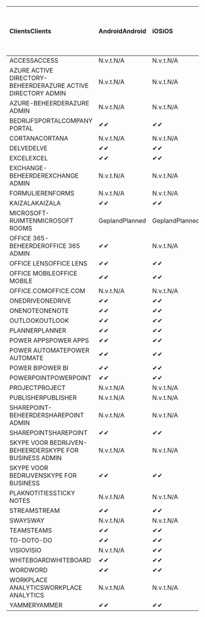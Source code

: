 <!-- This file is generated automatically. Changes made to this file will be overwritten.-->
|<span data-ttu-id="9f417-101">Clients</span><span class="sxs-lookup"><span data-stu-id="9f417-101">Clients</span></span>|<span data-ttu-id="9f417-102">Android</span><span class="sxs-lookup"><span data-stu-id="9f417-102">Android</span></span>|<span data-ttu-id="9f417-103">iOS</span><span class="sxs-lookup"><span data-stu-id="9f417-103">iOS</span></span>|<span data-ttu-id="9f417-104">Mac</span><span class="sxs-lookup"><span data-stu-id="9f417-104">Mac</span></span>|<span data-ttu-id="9f417-105">Windows 10</span><span class="sxs-lookup"><span data-stu-id="9f417-105">Windows 10</span></span><br><span data-ttu-id="9f417-106">Bureaublad</span><span class="sxs-lookup"><span data-stu-id="9f417-106">Desktop</span></span>|<span data-ttu-id="9f417-107">Windows 10</span><span class="sxs-lookup"><span data-stu-id="9f417-107">Windows 10</span></span><br><span data-ttu-id="9f417-108">Moderne apps</span><span class="sxs-lookup"><span data-stu-id="9f417-108">Modern Apps</span></span>|
|:-|:-|:-|:-|:-|:-|
|<span data-ttu-id="9f417-109">ACCESS</span><span class="sxs-lookup"><span data-stu-id="9f417-109">ACCESS</span></span>|<span data-ttu-id="9f417-110">N.v.t.</span><span class="sxs-lookup"><span data-stu-id="9f417-110">N/A</span></span>|<span data-ttu-id="9f417-111">N.v.t.</span><span class="sxs-lookup"><span data-stu-id="9f417-111">N/A</span></span>|<span data-ttu-id="9f417-112">N.v.t.</span><span class="sxs-lookup"><span data-stu-id="9f417-112">N/A</span></span>|<span data-ttu-id="9f417-113">✔</span><span class="sxs-lookup"><span data-stu-id="9f417-113">✔</span></span>|<span data-ttu-id="9f417-114">N.v.t.</span><span class="sxs-lookup"><span data-stu-id="9f417-114">N/A</span></span>|
|<span data-ttu-id="9f417-115">AZURE ACTIVE DIRECTORY-BEHEERDER</span><span class="sxs-lookup"><span data-stu-id="9f417-115">AZURE ACTIVE DIRECTORY ADMIN</span></span>|<span data-ttu-id="9f417-116">N.v.t.</span><span class="sxs-lookup"><span data-stu-id="9f417-116">N/A</span></span>|<span data-ttu-id="9f417-117">N.v.t.</span><span class="sxs-lookup"><span data-stu-id="9f417-117">N/A</span></span>|<span data-ttu-id="9f417-118">N.v.t.</span><span class="sxs-lookup"><span data-stu-id="9f417-118">N/A</span></span>|<span data-ttu-id="9f417-119">✔</span><span class="sxs-lookup"><span data-stu-id="9f417-119">✔</span></span>|<span data-ttu-id="9f417-120">N.v.t.</span><span class="sxs-lookup"><span data-stu-id="9f417-120">N/A</span></span>|
|<span data-ttu-id="9f417-121">AZURE-BEHEERDER</span><span class="sxs-lookup"><span data-stu-id="9f417-121">AZURE ADMIN</span></span>|<span data-ttu-id="9f417-122">N.v.t.</span><span class="sxs-lookup"><span data-stu-id="9f417-122">N/A</span></span>|<span data-ttu-id="9f417-123">N.v.t.</span><span class="sxs-lookup"><span data-stu-id="9f417-123">N/A</span></span>|<span data-ttu-id="9f417-124">N.v.t.</span><span class="sxs-lookup"><span data-stu-id="9f417-124">N/A</span></span>|<span data-ttu-id="9f417-125">N.v.t.</span><span class="sxs-lookup"><span data-stu-id="9f417-125">N/A</span></span>|<span data-ttu-id="9f417-126">N.v.t.</span><span class="sxs-lookup"><span data-stu-id="9f417-126">N/A</span></span>|
|<span data-ttu-id="9f417-127">BEDRIJFSPORTAL</span><span class="sxs-lookup"><span data-stu-id="9f417-127">COMPANY PORTAL</span></span>|<span data-ttu-id="9f417-128">✔</span><span class="sxs-lookup"><span data-stu-id="9f417-128">✔</span></span>|<span data-ttu-id="9f417-129">✔</span><span class="sxs-lookup"><span data-stu-id="9f417-129">✔</span></span>|<span data-ttu-id="9f417-130">✔</span><span class="sxs-lookup"><span data-stu-id="9f417-130">✔</span></span>|<span data-ttu-id="9f417-131">N.v.t.</span><span class="sxs-lookup"><span data-stu-id="9f417-131">N/A</span></span>|<span data-ttu-id="9f417-132">✔</span><span class="sxs-lookup"><span data-stu-id="9f417-132">✔</span></span>|
|<span data-ttu-id="9f417-133">CORTANA</span><span class="sxs-lookup"><span data-stu-id="9f417-133">CORTANA</span></span>|<span data-ttu-id="9f417-134">N.v.t.</span><span class="sxs-lookup"><span data-stu-id="9f417-134">N/A</span></span>|<span data-ttu-id="9f417-135">N.v.t.</span><span class="sxs-lookup"><span data-stu-id="9f417-135">N/A</span></span>|<span data-ttu-id="9f417-136">N.v.t.</span><span class="sxs-lookup"><span data-stu-id="9f417-136">N/A</span></span>|<span data-ttu-id="9f417-137">N.v.t.</span><span class="sxs-lookup"><span data-stu-id="9f417-137">N/A</span></span>|<span data-ttu-id="9f417-138">✔</span><span class="sxs-lookup"><span data-stu-id="9f417-138">✔</span></span>|
|<span data-ttu-id="9f417-139">DELVE</span><span class="sxs-lookup"><span data-stu-id="9f417-139">DELVE</span></span>|<span data-ttu-id="9f417-140">✔</span><span class="sxs-lookup"><span data-stu-id="9f417-140">✔</span></span>|<span data-ttu-id="9f417-141">✔</span><span class="sxs-lookup"><span data-stu-id="9f417-141">✔</span></span>|<span data-ttu-id="9f417-142">N.v.t.</span><span class="sxs-lookup"><span data-stu-id="9f417-142">N/A</span></span>|<span data-ttu-id="9f417-143">N.v.t.</span><span class="sxs-lookup"><span data-stu-id="9f417-143">N/A</span></span>|<span data-ttu-id="9f417-144">N.v.t.</span><span class="sxs-lookup"><span data-stu-id="9f417-144">N/A</span></span>|
|<span data-ttu-id="9f417-145">EXCEL</span><span class="sxs-lookup"><span data-stu-id="9f417-145">EXCEL</span></span>|<span data-ttu-id="9f417-146">✔</span><span class="sxs-lookup"><span data-stu-id="9f417-146">✔</span></span>|<span data-ttu-id="9f417-147">✔</span><span class="sxs-lookup"><span data-stu-id="9f417-147">✔</span></span>|<span data-ttu-id="9f417-148">✔</span><span class="sxs-lookup"><span data-stu-id="9f417-148">✔</span></span>|<span data-ttu-id="9f417-149">✔</span><span class="sxs-lookup"><span data-stu-id="9f417-149">✔</span></span>|<span data-ttu-id="9f417-150">✔</span><span class="sxs-lookup"><span data-stu-id="9f417-150">✔</span></span>|
|<span data-ttu-id="9f417-151">EXCHANGE-BEHEERDER</span><span class="sxs-lookup"><span data-stu-id="9f417-151">EXCHANGE ADMIN</span></span>|<span data-ttu-id="9f417-152">N.v.t.</span><span class="sxs-lookup"><span data-stu-id="9f417-152">N/A</span></span>|<span data-ttu-id="9f417-153">N.v.t.</span><span class="sxs-lookup"><span data-stu-id="9f417-153">N/A</span></span>|<span data-ttu-id="9f417-154">N.v.t.</span><span class="sxs-lookup"><span data-stu-id="9f417-154">N/A</span></span>|<span data-ttu-id="9f417-155">✔</span><span class="sxs-lookup"><span data-stu-id="9f417-155">✔</span></span>|<span data-ttu-id="9f417-156">N.v.t.</span><span class="sxs-lookup"><span data-stu-id="9f417-156">N/A</span></span>|
|<span data-ttu-id="9f417-157">FORMULIEREN</span><span class="sxs-lookup"><span data-stu-id="9f417-157">FORMS</span></span>|<span data-ttu-id="9f417-158">N.v.t.</span><span class="sxs-lookup"><span data-stu-id="9f417-158">N/A</span></span>|<span data-ttu-id="9f417-159">N.v.t.</span><span class="sxs-lookup"><span data-stu-id="9f417-159">N/A</span></span>|<span data-ttu-id="9f417-160">N.v.t.</span><span class="sxs-lookup"><span data-stu-id="9f417-160">N/A</span></span>|<span data-ttu-id="9f417-161">N.v.t.</span><span class="sxs-lookup"><span data-stu-id="9f417-161">N/A</span></span>|<span data-ttu-id="9f417-162">N.v.t.</span><span class="sxs-lookup"><span data-stu-id="9f417-162">N/A</span></span>|
|<span data-ttu-id="9f417-163">KAIZALA</span><span class="sxs-lookup"><span data-stu-id="9f417-163">KAIZALA</span></span>|<span data-ttu-id="9f417-164">✔</span><span class="sxs-lookup"><span data-stu-id="9f417-164">✔</span></span>|<span data-ttu-id="9f417-165">✔</span><span class="sxs-lookup"><span data-stu-id="9f417-165">✔</span></span>|<span data-ttu-id="9f417-166">N.v.t.</span><span class="sxs-lookup"><span data-stu-id="9f417-166">N/A</span></span>|<span data-ttu-id="9f417-167">N.v.t.</span><span class="sxs-lookup"><span data-stu-id="9f417-167">N/A</span></span>|<span data-ttu-id="9f417-168">N.v.t.</span><span class="sxs-lookup"><span data-stu-id="9f417-168">N/A</span></span>|
|<span data-ttu-id="9f417-169">MICROSOFT-RUIMTEN</span><span class="sxs-lookup"><span data-stu-id="9f417-169">MICROSOFT ROOMS</span></span>|<span data-ttu-id="9f417-170">Gepland</span><span class="sxs-lookup"><span data-stu-id="9f417-170">Planned</span></span>|<span data-ttu-id="9f417-171">Gepland</span><span class="sxs-lookup"><span data-stu-id="9f417-171">Planned</span></span>|<span data-ttu-id="9f417-172">N.v.t.</span><span class="sxs-lookup"><span data-stu-id="9f417-172">N/A</span></span>|<span data-ttu-id="9f417-173">N.v.t.</span><span class="sxs-lookup"><span data-stu-id="9f417-173">N/A</span></span>|<span data-ttu-id="9f417-174">N.v.t.</span><span class="sxs-lookup"><span data-stu-id="9f417-174">N/A</span></span>|
|<span data-ttu-id="9f417-175">OFFICE 365-BEHEERDER</span><span class="sxs-lookup"><span data-stu-id="9f417-175">OFFICE 365 ADMIN</span></span>|<span data-ttu-id="9f417-176">✔</span><span class="sxs-lookup"><span data-stu-id="9f417-176">✔</span></span>|<span data-ttu-id="9f417-177">N.v.t.</span><span class="sxs-lookup"><span data-stu-id="9f417-177">N/A</span></span>|<span data-ttu-id="9f417-178">N.v.t.</span><span class="sxs-lookup"><span data-stu-id="9f417-178">N/A</span></span>|<span data-ttu-id="9f417-179">N.v.t.</span><span class="sxs-lookup"><span data-stu-id="9f417-179">N/A</span></span>|<span data-ttu-id="9f417-180">N.v.t.</span><span class="sxs-lookup"><span data-stu-id="9f417-180">N/A</span></span>|
|<span data-ttu-id="9f417-181">OFFICE LENS</span><span class="sxs-lookup"><span data-stu-id="9f417-181">OFFICE LENS</span></span>|<span data-ttu-id="9f417-182">✔</span><span class="sxs-lookup"><span data-stu-id="9f417-182">✔</span></span>|<span data-ttu-id="9f417-183">✔</span><span class="sxs-lookup"><span data-stu-id="9f417-183">✔</span></span>|<span data-ttu-id="9f417-184">N.v.t.</span><span class="sxs-lookup"><span data-stu-id="9f417-184">N/A</span></span>|<span data-ttu-id="9f417-185">N.v.t.</span><span class="sxs-lookup"><span data-stu-id="9f417-185">N/A</span></span>|<span data-ttu-id="9f417-186">✔</span><span class="sxs-lookup"><span data-stu-id="9f417-186">✔</span></span>|
|<span data-ttu-id="9f417-187">OFFICE MOBILE</span><span class="sxs-lookup"><span data-stu-id="9f417-187">OFFICE MOBILE</span></span>|<span data-ttu-id="9f417-188">✔</span><span class="sxs-lookup"><span data-stu-id="9f417-188">✔</span></span>|<span data-ttu-id="9f417-189">✔</span><span class="sxs-lookup"><span data-stu-id="9f417-189">✔</span></span>|<span data-ttu-id="9f417-190">N.v.t.</span><span class="sxs-lookup"><span data-stu-id="9f417-190">N/A</span></span>|<span data-ttu-id="9f417-191">N.v.t.</span><span class="sxs-lookup"><span data-stu-id="9f417-191">N/A</span></span>|<span data-ttu-id="9f417-192">N.v.t.</span><span class="sxs-lookup"><span data-stu-id="9f417-192">N/A</span></span>|
|<span data-ttu-id="9f417-193">OFFICE.COM</span><span class="sxs-lookup"><span data-stu-id="9f417-193">OFFICE.COM</span></span>|<span data-ttu-id="9f417-194">N.v.t.</span><span class="sxs-lookup"><span data-stu-id="9f417-194">N/A</span></span>|<span data-ttu-id="9f417-195">N.v.t.</span><span class="sxs-lookup"><span data-stu-id="9f417-195">N/A</span></span>|<span data-ttu-id="9f417-196">N.v.t.</span><span class="sxs-lookup"><span data-stu-id="9f417-196">N/A</span></span>|<span data-ttu-id="9f417-197">N.v.t.</span><span class="sxs-lookup"><span data-stu-id="9f417-197">N/A</span></span>|<span data-ttu-id="9f417-198">✔</span><span class="sxs-lookup"><span data-stu-id="9f417-198">✔</span></span>|
|<span data-ttu-id="9f417-199">ONEDRIVE</span><span class="sxs-lookup"><span data-stu-id="9f417-199">ONEDRIVE</span></span>|<span data-ttu-id="9f417-200">✔</span><span class="sxs-lookup"><span data-stu-id="9f417-200">✔</span></span>|<span data-ttu-id="9f417-201">✔</span><span class="sxs-lookup"><span data-stu-id="9f417-201">✔</span></span>|<span data-ttu-id="9f417-202">✔</span><span class="sxs-lookup"><span data-stu-id="9f417-202">✔</span></span>|<span data-ttu-id="9f417-203">✔</span><span class="sxs-lookup"><span data-stu-id="9f417-203">✔</span></span>|<span data-ttu-id="9f417-204">✔</span><span class="sxs-lookup"><span data-stu-id="9f417-204">✔</span></span>|
|<span data-ttu-id="9f417-205">ONENOTE</span><span class="sxs-lookup"><span data-stu-id="9f417-205">ONENOTE</span></span>|<span data-ttu-id="9f417-206">✔</span><span class="sxs-lookup"><span data-stu-id="9f417-206">✔</span></span>|<span data-ttu-id="9f417-207">✔</span><span class="sxs-lookup"><span data-stu-id="9f417-207">✔</span></span>|<span data-ttu-id="9f417-208">✔</span><span class="sxs-lookup"><span data-stu-id="9f417-208">✔</span></span>|<span data-ttu-id="9f417-209">✔</span><span class="sxs-lookup"><span data-stu-id="9f417-209">✔</span></span>|<span data-ttu-id="9f417-210">✔</span><span class="sxs-lookup"><span data-stu-id="9f417-210">✔</span></span>|
|<span data-ttu-id="9f417-211">OUTLOOK</span><span class="sxs-lookup"><span data-stu-id="9f417-211">OUTLOOK</span></span>|<span data-ttu-id="9f417-212">✔</span><span class="sxs-lookup"><span data-stu-id="9f417-212">✔</span></span>|<span data-ttu-id="9f417-213">✔</span><span class="sxs-lookup"><span data-stu-id="9f417-213">✔</span></span>|<span data-ttu-id="9f417-214">✔</span><span class="sxs-lookup"><span data-stu-id="9f417-214">✔</span></span>|<span data-ttu-id="9f417-215">✔</span><span class="sxs-lookup"><span data-stu-id="9f417-215">✔</span></span>|<span data-ttu-id="9f417-216">✔</span><span class="sxs-lookup"><span data-stu-id="9f417-216">✔</span></span>|
|<span data-ttu-id="9f417-217">PLANNER</span><span class="sxs-lookup"><span data-stu-id="9f417-217">PLANNER</span></span>|<span data-ttu-id="9f417-218">✔</span><span class="sxs-lookup"><span data-stu-id="9f417-218">✔</span></span>|<span data-ttu-id="9f417-219">✔</span><span class="sxs-lookup"><span data-stu-id="9f417-219">✔</span></span>|<span data-ttu-id="9f417-220">N.v.t.</span><span class="sxs-lookup"><span data-stu-id="9f417-220">N/A</span></span>|<span data-ttu-id="9f417-221">N.v.t.</span><span class="sxs-lookup"><span data-stu-id="9f417-221">N/A</span></span>|<span data-ttu-id="9f417-222">N.v.t.</span><span class="sxs-lookup"><span data-stu-id="9f417-222">N/A</span></span>|
|<span data-ttu-id="9f417-223">POWER APPS</span><span class="sxs-lookup"><span data-stu-id="9f417-223">POWER APPS</span></span>|<span data-ttu-id="9f417-224">✔</span><span class="sxs-lookup"><span data-stu-id="9f417-224">✔</span></span>|<span data-ttu-id="9f417-225">✔</span><span class="sxs-lookup"><span data-stu-id="9f417-225">✔</span></span>|<span data-ttu-id="9f417-226">N.v.t.</span><span class="sxs-lookup"><span data-stu-id="9f417-226">N/A</span></span>|<span data-ttu-id="9f417-227">N.v.t.</span><span class="sxs-lookup"><span data-stu-id="9f417-227">N/A</span></span>|<span data-ttu-id="9f417-228">✔</span><span class="sxs-lookup"><span data-stu-id="9f417-228">✔</span></span>|
|<span data-ttu-id="9f417-229">POWER AUTOMATE</span><span class="sxs-lookup"><span data-stu-id="9f417-229">POWER AUTOMATE</span></span>|<span data-ttu-id="9f417-230">✔</span><span class="sxs-lookup"><span data-stu-id="9f417-230">✔</span></span>|<span data-ttu-id="9f417-231">✔</span><span class="sxs-lookup"><span data-stu-id="9f417-231">✔</span></span>|<span data-ttu-id="9f417-232">N.v.t.</span><span class="sxs-lookup"><span data-stu-id="9f417-232">N/A</span></span>|<span data-ttu-id="9f417-233">N.v.t.</span><span class="sxs-lookup"><span data-stu-id="9f417-233">N/A</span></span>|<span data-ttu-id="9f417-234">N.v.t.</span><span class="sxs-lookup"><span data-stu-id="9f417-234">N/A</span></span>|
|<span data-ttu-id="9f417-235">POWER BI</span><span class="sxs-lookup"><span data-stu-id="9f417-235">POWER BI</span></span>|<span data-ttu-id="9f417-236">✔</span><span class="sxs-lookup"><span data-stu-id="9f417-236">✔</span></span>|<span data-ttu-id="9f417-237">✔</span><span class="sxs-lookup"><span data-stu-id="9f417-237">✔</span></span>|<span data-ttu-id="9f417-238">N.v.t.</span><span class="sxs-lookup"><span data-stu-id="9f417-238">N/A</span></span>|<span data-ttu-id="9f417-239">✔</span><span class="sxs-lookup"><span data-stu-id="9f417-239">✔</span></span>|<span data-ttu-id="9f417-240">✔</span><span class="sxs-lookup"><span data-stu-id="9f417-240">✔</span></span>|
|<span data-ttu-id="9f417-241">POWERPOINT</span><span class="sxs-lookup"><span data-stu-id="9f417-241">POWERPOINT</span></span>|<span data-ttu-id="9f417-242">✔</span><span class="sxs-lookup"><span data-stu-id="9f417-242">✔</span></span>|<span data-ttu-id="9f417-243">✔</span><span class="sxs-lookup"><span data-stu-id="9f417-243">✔</span></span>|<span data-ttu-id="9f417-244">✔</span><span class="sxs-lookup"><span data-stu-id="9f417-244">✔</span></span>|<span data-ttu-id="9f417-245">✔</span><span class="sxs-lookup"><span data-stu-id="9f417-245">✔</span></span>|<span data-ttu-id="9f417-246">✔</span><span class="sxs-lookup"><span data-stu-id="9f417-246">✔</span></span>|
|<span data-ttu-id="9f417-247">PROJECT</span><span class="sxs-lookup"><span data-stu-id="9f417-247">PROJECT</span></span>|<span data-ttu-id="9f417-248">N.v.t.</span><span class="sxs-lookup"><span data-stu-id="9f417-248">N/A</span></span>|<span data-ttu-id="9f417-249">N.v.t.</span><span class="sxs-lookup"><span data-stu-id="9f417-249">N/A</span></span>|<span data-ttu-id="9f417-250">N.v.t.</span><span class="sxs-lookup"><span data-stu-id="9f417-250">N/A</span></span>|<span data-ttu-id="9f417-251">✔</span><span class="sxs-lookup"><span data-stu-id="9f417-251">✔</span></span>|<span data-ttu-id="9f417-252">N.v.t.</span><span class="sxs-lookup"><span data-stu-id="9f417-252">N/A</span></span>|
|<span data-ttu-id="9f417-253">PUBLISHER</span><span class="sxs-lookup"><span data-stu-id="9f417-253">PUBLISHER</span></span>|<span data-ttu-id="9f417-254">N.v.t.</span><span class="sxs-lookup"><span data-stu-id="9f417-254">N/A</span></span>|<span data-ttu-id="9f417-255">N.v.t.</span><span class="sxs-lookup"><span data-stu-id="9f417-255">N/A</span></span>|<span data-ttu-id="9f417-256">N.v.t.</span><span class="sxs-lookup"><span data-stu-id="9f417-256">N/A</span></span>|<span data-ttu-id="9f417-257">✔</span><span class="sxs-lookup"><span data-stu-id="9f417-257">✔</span></span>|<span data-ttu-id="9f417-258">N.v.t.</span><span class="sxs-lookup"><span data-stu-id="9f417-258">N/A</span></span>|
|<span data-ttu-id="9f417-259">SHAREPOINT-BEHEERDER</span><span class="sxs-lookup"><span data-stu-id="9f417-259">SHAREPOINT ADMIN</span></span>|<span data-ttu-id="9f417-260">N.v.t.</span><span class="sxs-lookup"><span data-stu-id="9f417-260">N/A</span></span>|<span data-ttu-id="9f417-261">N.v.t.</span><span class="sxs-lookup"><span data-stu-id="9f417-261">N/A</span></span>|<span data-ttu-id="9f417-262">N.v.t.</span><span class="sxs-lookup"><span data-stu-id="9f417-262">N/A</span></span>|<span data-ttu-id="9f417-263">✔</span><span class="sxs-lookup"><span data-stu-id="9f417-263">✔</span></span>|<span data-ttu-id="9f417-264">N.v.t.</span><span class="sxs-lookup"><span data-stu-id="9f417-264">N/A</span></span>|
|<span data-ttu-id="9f417-265">SHAREPOINT</span><span class="sxs-lookup"><span data-stu-id="9f417-265">SHAREPOINT</span></span>|<span data-ttu-id="9f417-266">✔</span><span class="sxs-lookup"><span data-stu-id="9f417-266">✔</span></span>|<span data-ttu-id="9f417-267">✔</span><span class="sxs-lookup"><span data-stu-id="9f417-267">✔</span></span>|<span data-ttu-id="9f417-268">N.v.t.</span><span class="sxs-lookup"><span data-stu-id="9f417-268">N/A</span></span>|<span data-ttu-id="9f417-269">N.v.t.</span><span class="sxs-lookup"><span data-stu-id="9f417-269">N/A</span></span>|<span data-ttu-id="9f417-270">N.v.t.</span><span class="sxs-lookup"><span data-stu-id="9f417-270">N/A</span></span>|
|<span data-ttu-id="9f417-271">SKYPE VOOR BEDRIJVEN-BEHEERDER</span><span class="sxs-lookup"><span data-stu-id="9f417-271">SKYPE FOR BUSINESS ADMIN</span></span>|<span data-ttu-id="9f417-272">N.v.t.</span><span class="sxs-lookup"><span data-stu-id="9f417-272">N/A</span></span>|<span data-ttu-id="9f417-273">N.v.t.</span><span class="sxs-lookup"><span data-stu-id="9f417-273">N/A</span></span>|<span data-ttu-id="9f417-274">N.v.t.</span><span class="sxs-lookup"><span data-stu-id="9f417-274">N/A</span></span>|<span data-ttu-id="9f417-275">✔</span><span class="sxs-lookup"><span data-stu-id="9f417-275">✔</span></span>|<span data-ttu-id="9f417-276">N.v.t.</span><span class="sxs-lookup"><span data-stu-id="9f417-276">N/A</span></span>|
|<span data-ttu-id="9f417-277">SKYPE VOOR BEDRIJVEN</span><span class="sxs-lookup"><span data-stu-id="9f417-277">SKYPE FOR BUSINESS</span></span>|<span data-ttu-id="9f417-278">✔</span><span class="sxs-lookup"><span data-stu-id="9f417-278">✔</span></span>|<span data-ttu-id="9f417-279">✔</span><span class="sxs-lookup"><span data-stu-id="9f417-279">✔</span></span>|<span data-ttu-id="9f417-280">✔</span><span class="sxs-lookup"><span data-stu-id="9f417-280">✔</span></span>|<span data-ttu-id="9f417-281">✔</span><span class="sxs-lookup"><span data-stu-id="9f417-281">✔</span></span>|<span data-ttu-id="9f417-282">N.v.t.</span><span class="sxs-lookup"><span data-stu-id="9f417-282">N/A</span></span>|
|<span data-ttu-id="9f417-283">PLAKNOTITIES</span><span class="sxs-lookup"><span data-stu-id="9f417-283">STICKY NOTES</span></span>|<span data-ttu-id="9f417-284">N.v.t.</span><span class="sxs-lookup"><span data-stu-id="9f417-284">N/A</span></span>|<span data-ttu-id="9f417-285">N.v.t.</span><span class="sxs-lookup"><span data-stu-id="9f417-285">N/A</span></span>|<span data-ttu-id="9f417-286">N.v.t.</span><span class="sxs-lookup"><span data-stu-id="9f417-286">N/A</span></span>|<span data-ttu-id="9f417-287">N.v.t.</span><span class="sxs-lookup"><span data-stu-id="9f417-287">N/A</span></span>|<span data-ttu-id="9f417-288">✔</span><span class="sxs-lookup"><span data-stu-id="9f417-288">✔</span></span>|
|<span data-ttu-id="9f417-289">STREAM</span><span class="sxs-lookup"><span data-stu-id="9f417-289">STREAM</span></span>|<span data-ttu-id="9f417-290">✔</span><span class="sxs-lookup"><span data-stu-id="9f417-290">✔</span></span>|<span data-ttu-id="9f417-291">✔</span><span class="sxs-lookup"><span data-stu-id="9f417-291">✔</span></span>|<span data-ttu-id="9f417-292">N.v.t.</span><span class="sxs-lookup"><span data-stu-id="9f417-292">N/A</span></span>|<span data-ttu-id="9f417-293">N.v.t.</span><span class="sxs-lookup"><span data-stu-id="9f417-293">N/A</span></span>|<span data-ttu-id="9f417-294">N.v.t.</span><span class="sxs-lookup"><span data-stu-id="9f417-294">N/A</span></span>|
|<span data-ttu-id="9f417-295">SWAY</span><span class="sxs-lookup"><span data-stu-id="9f417-295">SWAY</span></span>|<span data-ttu-id="9f417-296">N.v.t.</span><span class="sxs-lookup"><span data-stu-id="9f417-296">N/A</span></span>|<span data-ttu-id="9f417-297">N.v.t.</span><span class="sxs-lookup"><span data-stu-id="9f417-297">N/A</span></span>|<span data-ttu-id="9f417-298">N.v.t.</span><span class="sxs-lookup"><span data-stu-id="9f417-298">N/A</span></span>|<span data-ttu-id="9f417-299">N.v.t.</span><span class="sxs-lookup"><span data-stu-id="9f417-299">N/A</span></span>|<span data-ttu-id="9f417-300">✔</span><span class="sxs-lookup"><span data-stu-id="9f417-300">✔</span></span>|
|<span data-ttu-id="9f417-301">TEAMS</span><span class="sxs-lookup"><span data-stu-id="9f417-301">TEAMS</span></span>|<span data-ttu-id="9f417-302">✔</span><span class="sxs-lookup"><span data-stu-id="9f417-302">✔</span></span>|<span data-ttu-id="9f417-303">✔</span><span class="sxs-lookup"><span data-stu-id="9f417-303">✔</span></span>|<span data-ttu-id="9f417-304">✔</span><span class="sxs-lookup"><span data-stu-id="9f417-304">✔</span></span>|<span data-ttu-id="9f417-305">✔</span><span class="sxs-lookup"><span data-stu-id="9f417-305">✔</span></span>|<span data-ttu-id="9f417-306">N.v.t.</span><span class="sxs-lookup"><span data-stu-id="9f417-306">N/A</span></span>|
|<span data-ttu-id="9f417-307">TO-DO</span><span class="sxs-lookup"><span data-stu-id="9f417-307">TO-DO</span></span>|<span data-ttu-id="9f417-308">✔</span><span class="sxs-lookup"><span data-stu-id="9f417-308">✔</span></span>|<span data-ttu-id="9f417-309">✔</span><span class="sxs-lookup"><span data-stu-id="9f417-309">✔</span></span>|<span data-ttu-id="9f417-310">✔</span><span class="sxs-lookup"><span data-stu-id="9f417-310">✔</span></span>|<span data-ttu-id="9f417-311">N.v.t.</span><span class="sxs-lookup"><span data-stu-id="9f417-311">N/A</span></span>|<span data-ttu-id="9f417-312">✔</span><span class="sxs-lookup"><span data-stu-id="9f417-312">✔</span></span>|
|<span data-ttu-id="9f417-313">VISIO</span><span class="sxs-lookup"><span data-stu-id="9f417-313">VISIO</span></span>|<span data-ttu-id="9f417-314">N.v.t.</span><span class="sxs-lookup"><span data-stu-id="9f417-314">N/A</span></span>|<span data-ttu-id="9f417-315">✔</span><span class="sxs-lookup"><span data-stu-id="9f417-315">✔</span></span>|<span data-ttu-id="9f417-316">N.v.t.</span><span class="sxs-lookup"><span data-stu-id="9f417-316">N/A</span></span>|<span data-ttu-id="9f417-317">✔</span><span class="sxs-lookup"><span data-stu-id="9f417-317">✔</span></span>|<span data-ttu-id="9f417-318">N.v.t.</span><span class="sxs-lookup"><span data-stu-id="9f417-318">N/A</span></span>|
|<span data-ttu-id="9f417-319">WHITEBOARD</span><span class="sxs-lookup"><span data-stu-id="9f417-319">WHITEBOARD</span></span>|<span data-ttu-id="9f417-320">✔</span><span class="sxs-lookup"><span data-stu-id="9f417-320">✔</span></span>|<span data-ttu-id="9f417-321">✔</span><span class="sxs-lookup"><span data-stu-id="9f417-321">✔</span></span>|<span data-ttu-id="9f417-322">N.v.t.</span><span class="sxs-lookup"><span data-stu-id="9f417-322">N/A</span></span>|<span data-ttu-id="9f417-323">N.v.t.</span><span class="sxs-lookup"><span data-stu-id="9f417-323">N/A</span></span>|<span data-ttu-id="9f417-324">✔</span><span class="sxs-lookup"><span data-stu-id="9f417-324">✔</span></span>|
|<span data-ttu-id="9f417-325">WORD</span><span class="sxs-lookup"><span data-stu-id="9f417-325">WORD</span></span>|<span data-ttu-id="9f417-326">✔</span><span class="sxs-lookup"><span data-stu-id="9f417-326">✔</span></span>|<span data-ttu-id="9f417-327">✔</span><span class="sxs-lookup"><span data-stu-id="9f417-327">✔</span></span>|<span data-ttu-id="9f417-328">✔</span><span class="sxs-lookup"><span data-stu-id="9f417-328">✔</span></span>|<span data-ttu-id="9f417-329">✔</span><span class="sxs-lookup"><span data-stu-id="9f417-329">✔</span></span>|<span data-ttu-id="9f417-330">✔</span><span class="sxs-lookup"><span data-stu-id="9f417-330">✔</span></span>|
|<span data-ttu-id="9f417-331">WORKPLACE ANALYTICS</span><span class="sxs-lookup"><span data-stu-id="9f417-331">WORKPLACE ANALYTICS</span></span>|<span data-ttu-id="9f417-332">N.v.t.</span><span class="sxs-lookup"><span data-stu-id="9f417-332">N/A</span></span>|<span data-ttu-id="9f417-333">N.v.t.</span><span class="sxs-lookup"><span data-stu-id="9f417-333">N/A</span></span>|<span data-ttu-id="9f417-334">N.v.t.</span><span class="sxs-lookup"><span data-stu-id="9f417-334">N/A</span></span>|<span data-ttu-id="9f417-335">N.v.t.</span><span class="sxs-lookup"><span data-stu-id="9f417-335">N/A</span></span>|<span data-ttu-id="9f417-336">N.v.t.</span><span class="sxs-lookup"><span data-stu-id="9f417-336">N/A</span></span>|
|<span data-ttu-id="9f417-337">YAMMER</span><span class="sxs-lookup"><span data-stu-id="9f417-337">YAMMER</span></span>|<span data-ttu-id="9f417-338">✔</span><span class="sxs-lookup"><span data-stu-id="9f417-338">✔</span></span>|<span data-ttu-id="9f417-339">✔</span><span class="sxs-lookup"><span data-stu-id="9f417-339">✔</span></span>|<span data-ttu-id="9f417-340">Gepland</span><span class="sxs-lookup"><span data-stu-id="9f417-340">Planned</span></span>|<span data-ttu-id="9f417-341">Gepland</span><span class="sxs-lookup"><span data-stu-id="9f417-341">Planned</span></span>|<span data-ttu-id="9f417-342">N.v.t.</span><span class="sxs-lookup"><span data-stu-id="9f417-342">N/A</span></span>|
